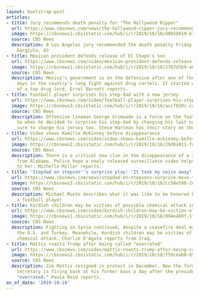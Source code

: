 ```yaml
---
layout: bootstrap-post
articles:
- title: Jury recommends death penalty for "The Hollywood Ripper"
  url: https://www.cbsnews.com/news/the-hollywood-ripper-jury-recommends-death-penalty-for-michael-gargiulo-2019-10-18/
  image: https://cbsnews1.cbsistatic.com/hub/i/r/2019/10/18/d8058019-b725-4a94-8fde-783d9fabdad0/thumbnail/1200x630/efb294fee3185a8e46567d3787372a9d/gettyimages-1176659093.jpg
  source: CBS News
  description: A Los Angeles jury recommended the death penalty Friday for Michael
    Gargiulo, 43
- title: Mexican president defends release of El Chapo's son
  url: https://www.cbsnews.com/video/mexican-president-defends-release-of-el-chapos-son/
  image: https://cbsnews1.cbsistatic.com/hub/i/r/2019/10/18/2767d3b9-a8eb-4939-be4e-a33a2a171c53/thumbnail/1200x630/474f4b035d4d70fdece46c5b94a3af22/1018-en-elchapo-barnett-1954580-640x360.jpg
  source: CBS News
  description: Mexico's government is on the defensive after one of the most violent
    days in the country's long fight against drug cartels. It started with the arrest
    of a top drug lord. Errol Barnett reports.
- title: Football player surprises his step-dad with a new jersey
  url: https://www.cbsnews.com/video/football-player-surprises-his-step-dad-with-a-new-jersey/
  image: https://cbsnews3.cbsistatic.com/hub/i/r/2019/10/18/accf820c-ca09-4a3f-b72d-dd4f2f6a3fbb/thumbnail/1200x630/ae933eb74ce711aa550212174794e4cc/1018-en-otr-footballname-hartman-1954573-640x360.jpg
  source: CBS News
  description: Offensive lineman George Grimwade is a force on the football field.
    So when he decided to surprise his step-dad by changing his last name, he made
    sure to change his jersey too. Steve Hartman has their story on the road.
- title: Video shows Kamille McKinney before disappearance
  url: https://www.cbsnews.com/video/video-shows-kamille-mckinney-before-disappearance/
  image: https://cbsnews2.cbsistatic.com/hub/i/r/2019/10/18/29d8a911-fae0-4f3a-8820-b2771b0570f2/thumbnail/1200x630/46eef3f14767770bb04a4f1f3eb70223/1018-en-missing370-miller-1954566-640x360.jpg
  source: CBS News
  description: There is a critical new clue in the disappearance of a 3-year-old girl
    from Alabama. Police hope a newly released surveillance video helps lead them
    to her. Michelle Miller reports.
- title: 'Stepdad on stepson''s surprise play: "It took my voice away"'
  url: https://www.cbsnews.com/news/stepdad-on-stepsons-surprise-move-to-change-name-on-jersey-it-took-my-voice-away/
  image: https://cbsnews3.cbsistatic.com/hub/i/r/2019/10/18/cc50e598-2e1b-44e4-a42c-3914ecc0571e/thumbnail/1200x630/f09821f17dd4a29391a52d28cb80f653/mg703238.jpg
  source: CBS News
  description: Michael Musto describes what it was like to be honored by his stepson,
    a football player
- title: Kurdish children may be victims of possible chemical attack in Syria
  url: https://www.cbsnews.com/video/kurdish-children-may-be-victims-of-possible-chemical-attack-in-syria/
  image: https://cbsnews1.cbsistatic.com/hub/i/r/2019/10/18/094e400f-1f43-4710-833f-85acc4eaf58c/thumbnail/1200x630/552a053051bb53bd4093fa610e19c022/1018-en-syriaturkey-dagata-1954555-640x360.jpg
  source: CBS News
  description: Fighting in Syria continued, despite a ceasefire deal maded between
    the U.S. and Turkey. Meanwhile, Kurdish children may be victims of a possible
    chemical attack. Charlie D'Agata reports from Iraq.
- title: Mattis roasts Trump after being called "overrated"
  url: https://www.cbsnews.com/video/mattis-roasts-trump-after-being-called-overrated/
  image: https://cbsnews2.cbsistatic.com/hub/i/r/2019/10/18/f59ceab0-d57d-4901-9588-40548872e302/thumbnail/1200x630/001f1c1149ded7260702055498ec0799/1018-en-mattismcvraven-preid-1954561-640x360.jpg
  source: CBS News
  description: Jim Mattis resigned in protest in December. Now the former defense
    secretary is firing back at his former boss a day after the president called him
    "overrated." Paula Reid reports.
as_of_date: '2019-10-18'
---
```


